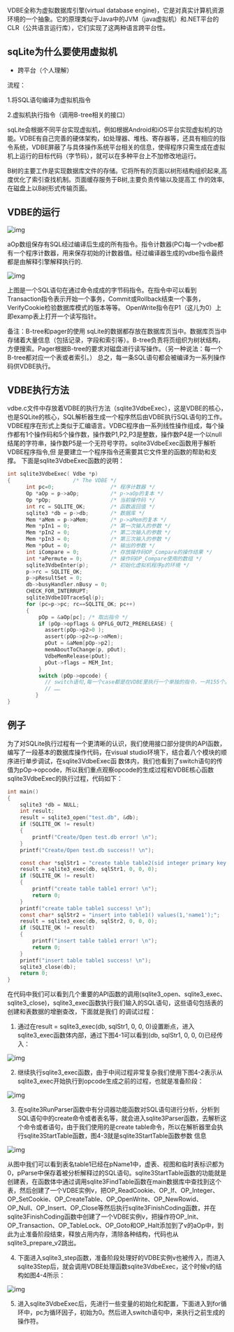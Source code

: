 VDBE全称为虚拟数据库引擎(virtual database engine)，它是对真实计算机资源环境的一个抽象。它的原理类似于Java中的JVM（java虚拟机）和.NET平台的CLR（公共语言运行库），它们实现了这两种语言跨平台性。

## sqLite为什么要使用虚拟机

+ 跨平台（个人理解）

流程：

1.将SQL语句编译为虚拟机指令 

2.虚拟机执行指令（调用B-tree相关的接口）

sqLite会根据不同平台实现虚拟机，例如根据Android和iOS平台实现虚拟机的功能。VDBE有自己完善的硬体架构，如处理器、堆栈、寄存器等，还具有相应的指令系统，VDBE屏蔽了与具体操作系统平台相关的信息，使得程序只需生成在虚拟机上运行的目标代码（字节码），就可以在多种平台上不加修改地运行。

B树的主要工作是实现数据库文件的存储。它将所有的页面以树形结构组织起来,高度优化了索引查找机制。页面缓存服务于B树,主要负责传输以及提高工 作的效率,在磁盘上以B树形式传输页面。

## VDBE的运行

![img](pic/03.VDBE/vdbe.jpg)

aOp数组保存有SQL经过编译后生成的所有指令。指令计数器(PC)每一个vdbe都有一个程序计数器，用来保存初始的计数器值。经过编译器生成的vdbe指令最终都是由解释引擎解释执行的.

![img](pic/03.VDBE/opc.png)

上图是一个SQL语句在通过命令成成的字节码指令。在指令中可以看到Transaction指令表示开始一个事务，Commit或Rollback结束一个事务，VerifyCookie检验数据库模式的版本等等。 OpenWrite指令在P1（这儿为0）上即examp表上打开一个读写指针。

备注：B-tree和pager的使用 sqLite的数据都存放在数据库页当中。数据库页当中存储着大量信息（包括记录，字段和索引等）。B-tree负责将页组织为树状结构，方便搜索。Pager根据B-tree的要求对磁盘进行读写操作。（另一种说法：每一个B-tree都对应一个表或者索引。） 总之，每一条SQL语句都会被编译为一系列操作码供VDBE执行。

## VDBE执行方法

vdbe.c文件中存放着VDBE的执行方法（sqlite3VdbeExec），这是VDBE的核心，也是SQLite的核心，SQL解析器生成一个程序然后由VDBE执行SQL语句的工作。VDBE程序在形式上类似于汇编语言。VDBC程序由一系列线性操作组成，每个操作都有1个操作码和5个操作数，操作数P1,P2,P3是整数，操作数P4是一个以null结尾的字符串，操作数P5是一个无符号字符。sqlite3VdbeExec函数用于解析VDBE程序指令,但 是要建立一个程序指令还需要其它文件里的函数的帮助和支撑。 下面是sqlite3VdbeExec函数的说明：

```c
int sqlite3VdbeExec( Vdbe *p) 
{                    /* The VDBE */
      int pc=0;                  /* 程序计数器 */
      Op *aOp = p->aOp;          /* p->aOp的复本 */
      Op *pOp;                   /* 当前操作码 */
      int rc = SQLITE_OK;        /* 函数返回值 */
      sqlite3 *db = p->db;       /* 数据库 */
      Mem *aMem = p->aMem;       /* p->aMem的复本 */
      Mem *pIn1 = 0;             /* 第一次输入的参数 */
      Mem *pIn2 = 0;             /* 第二次输入的参数 */
      Mem *pIn3 = 0;             /* 第三次输入的参数 */
      Mem *pOut = 0;             /* 输出的参数 */
      int iCompare = 0;          /* 存放操作码OP_Compare的操作结果 */
      int *aPermute = 0;         /* 操作码OP_Compare使用的数组 */
      sqlite3VdbeEnter(p);       /* 初始化虚拟机程序p的环境 */
      p->rc = SQLITE_OK;
      p->pResultSet = 0;
      db->busyHandler.nBusy = 0;
      CHECK_FOR_INTERRUPT;
      sqlite3VdbeIOTraceSql(p);
      for (pc=p->pc; rc==SQLITE_OK; pc++)
      {
          pOp = &aOp[pc]; /* 取出指令 */
          if (pOp->opflags & OPFLG_OUT2_PRERELEASE) {
          	assert(pOp->p2>0 );
          	assert(pOp->p2<=p->nMem);
          	pOut = &aMem[pOp->p2];
          	memAboutToChange(p, pOut);
          	VdbeMemRelease(pOut);
          	pOut->flags = MEM_Int;
          }
          switch (pOp->opcode) {
            // switch语句,每一个case都是在VDBE里执行一个单独的指令，一共155个。
            // ……
         }
}
```



## 例子

为了对SQLite执行过程有一个更清晰的认识，我们使用接口部分提供的API函数，编写了一段基本的数据库操作代码，在visual studio环境下，结合着八个模块的顺序进行单步调试，在sqlite3VdbeExec函 数体内，我们也看到了switch语句的传值为pOp->opcode，所以我们重点观察opcode的生成过程和VDBE核心函数sqlite3VdbeExec的执行过程，代码如下：

```c
int main()
{
    sqlite3 *db = NULL;
    int result;
    result = sqlite3_open("test.db", &db);
    if (SQLITE_OK != result)
    {
        printf("Create/Open test.db error! \n");
    }
    printf("Create/Open test.db success!! \n");

    const char *sqlStr1 = "create table table2(sid integer primary key not null,age string);";
    result = sqlite3_exec(db, sqlStr1, 0, 0, 0);
    if (SQLITE_OK != result)
    {
        printf("create table table1 error! \n");
        return 0;
    }
    printf("create table table1 success! \n");
    const char* sqlStr2 = "insert into table1() values(1,'name1');";
    result = sqlite3_exec(db, sqlStr2, 0, 0, 0);
    if (SQLITE_OK != result)
    {
        printf("insert table table1 error! \n");
        return 0;
    }
    printf("insert table table1 success! \n");
    sqlite3_close(db);
    return 0;
}
```

在代码中我们可以看到几个重要的API函数的调用(sqlite3_open、sqlite3_exec、sqlite3_close)，sqlite3_exec函数执行我们输入的SQL语句，这些语句包括表的创建和表数据的增删查改，下面就是我们 的调试过程：

1. 通过在result = sqlite3_exec(db, sqlStr1, 0, 0, 0)设置断点，进入sqlite3_exec函数体内部，通过下图4-1可以看到(db, sqlStr1, 0, 0, 0)已经传入：

![img](pic/03.VDBE/4-1.jpg)

2. 继续执行sqlite3_exec函数，由于中间过程非常复杂我们使用下图4-2表示从sqlite3_exec开始执行到opcode生成之前的过程，也就是准备阶段：

![img](pic/03.VDBE/4-2.jpg)

3. 在sqlite3RunParser函数中有分词器功能函数对SQL语句进行分析，分析到SQL语句中的create命令或者表名等，就会进入sqlite3Parser函数，去解析这个命令或者语句，由于我们使用的是create table命令，所以在解析器里会执行sqlite3StartTable函数，图4-3就是sqlite3StartTable函数参数 信息

![img](pic/03.VDBE/4-3.jpg)

从图中我们可以看到表名table1已经在pName1中，虚表、视图和临时表标识都为0，pParse中保存着被分析解释过的SQL语句。sqlite3StartTable函数的功能就是创建表，在函数体中通过调用sqlite3FindTable函数在main数据库中查找到这个表，然后创建了一个VDBE实例v，把OP_ReadCookie、OP_If、OP_Integer、OP_SetCookie、OP_CreateTable、OP_OpenWrite、OP_NewRowid、OP_Null、OP_Insert、OP_Close等然后执行sqlite3FinishCoding函数，并在sqlite3FinishCoding函数中创建了一个VDBE实例v，把操作符OP_Init、OP_Transaction、OP_TableLock、OP_Goto和OP_Halt添加到了v的aOp中，到此为止准备阶段结束，释放占用内存，清除各种结构，代码也从sqlite3_prepare_v2跳出。

4. 下面进入sqlite3_step函数，准备阶段处理好的VDBE实例v也被传入，而进入sqlite3Step后，就会调用VDBE处理函数sqlite3VdbeExec，这个时候v的结构如图4-4所示：

![img](pic/03.VDBE/4-4.jpg)

5. 进入sqlite3VdbeExec后，先进行一些变量的初始化和配置，下面进入到for循环中，pc为循环因子，初始为0。然后进入switch语句中，来执行之前生成的操作符。